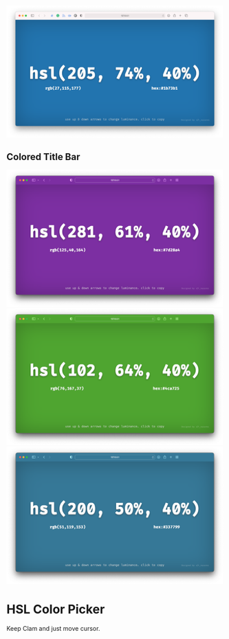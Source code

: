 ![ScreenShoot](Screenshot.png)

## Colored Title Bar
![ColorScreenShot](Screenshot_color.png)
![ColorScreenShot](Screenshot_color-green.png)
![ColorScreenShot](Screenshot_color-blue.png)
# HSL Color Picker

Keep Clam and just move cursor.

